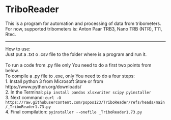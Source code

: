 # TriboReader
This is a program for automation and processing of data from tribometers.<br>
For now, supported tribometers is: Anton Paar TRB3, Nano TRB (NTR), T11, Rtec.
<hr>
How to use:<br>
Just put a .txt o .csv file to the folder where is a program and run it.<br>
<br>
To run a code from .py file only You need to do a first two points from below.<br>
To compile a .py file to .exe, only You need to do a four steps:<br>
1. Install python 3 from Microsoft Store or from https://www.python.org/downloads/<br>
2. In the Terminal: <code>pip install pandas xlsxwriter scipy pyinstaller</code><br>
3. Next command: <code>curl -O https://raw.githubusercontent.com/popos123/TriboReader/refs/heads/main/_TriboReader1.73.py</code><br>
4. Final compilation: <code>pyinstaller --onefile _TriboReader1.73.py</code><br>
